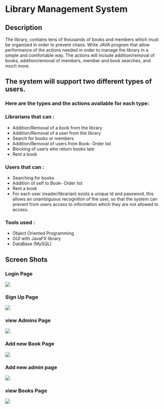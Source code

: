 # Library Management System
<!-- ## Project Demo -->
## Description
<p>
 The library, contains tens of thousands of books and members which must be organized in
order to prevent chaos. Write JAVA program that allow performance of the actions needed
in order to manage the library in a simple and comfortable way. The actions will include
addition/removal of books, addition/removal of members, member and book searches, and
much more.
 </p>
<h2> The system will support two different types of users.</h2>
<h3>Here are the types and the actions available for each type: </h3>
<h3>Librarians that can :</h3>
<ul>
  <li>Addition/Removal of a book from the library</li> 
  <li>Addition/Removal of a user from the library</li>
  <li>Search for books or members</li>
  <li>Addition/Removal of users from Book- Order list</li>
  <li>Blocking of users who return books late</li>
  <li>Rent a book</li>
 </ul>
 <h3>Users that can : </h3>
 <ul>
<li>Searching for books</li>
<li>Addition of self to Book- Order list</li>
<li> Rent a book</li>
<li>For each user (reader/librarian) exists a unique Id and password, this allows an
unambiguous recognition of the user, so that the system can prevent from users
access to information which they are not allowed to access.</li>
  
  </ul>
<h3>Tools used : </h3>
<ul>
 <li>Object Oriented Programming</li>
 <li>GUI with JavaFX library</li>
 <li>DataBase (MySQL)</li>
 </ul>
 <h2>Screen Shots </h2>
 <h3>Login Page</h3>
 <img src="https://github.com/AhmdSobhy/LibraryAssistant/blob/master/ScreenShots/loginPage.jpeg">
  <h3>Sign Up Page</h3>
 <img src="https://github.com/AhmdSobhy/LibraryAssistant/blob/master/ScreenShots/SignUp page.jpeg">
 
   <h3>view Admins Page</h3>
 <img src="https://github.com/AhmdSobhy/LibraryAssistant/blob/master/ScreenShots/view Admins Page.jpeg">
 
   <h3>Add new Book Page</h3>
 <img src="https://github.com/AhmdSobhy/LibraryAssistant/blob/master/ScreenShots/Add new Book page.jpeg">
 
  
   <h3>Add new admin page</h3>
 <img src="https://github.com/AhmdSobhy/LibraryAssistant/blob/master/ScreenShots/Add new admin page.jpeg">
 
   <h3>view Books Page</h3>
 <img src="https://github.com/AhmdSobhy/LibraryAssistant/blob/master/ScreenShots/view Books Page.jpeg">
 

 
 
